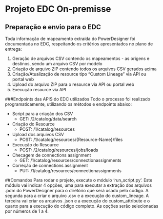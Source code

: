 # **Projeto EDC On-premisse**



## Preparação e envio para o EDC
Toda informação de mapeamento extraída do PowerDesigner foi documentada no EDC, respeitando os critérios apresentados no plano de entrega:
1. Geração de arquivos CSV contendo os mapeamentos - as origens e destinos, sendo um arquivo CSV por modelo
2. Criação de arquivo ZIP contendo todos os arquivos CSV gerados acima
3. Criação/Atualização de resource tipo “Custom Lineage” via API ou portal web
4. Upload do arquivo ZIP para o resource via API ou portal web
5. Execução resource via API

###Endpoints das APIS do EDC utilizados
Todo o processo foi realizado programaticamente, utilizando os métodos e endpoints abaixo:

- Script para a criação dos CSV
    * GET:		 /2/catalog/data/search
- Criação do Resource
    * POST:		/1/catalog/resources
- Upload dos arquivos CSV
    * POST:		/1/catalog/resources/{Resource-Name}/files
- Execução do Resource
    * POST:		/2/catalog/resources/jobs/loads
- Checagem de connections assignment
    * GET:		/1/catalog/resources/connectionassignments
- Correção de connections assignment
    * PUT:		/1/catalog/resources/connectionassignments

##Comandos
Para rodar o projeto, execute o módulo ‘run_script.py’. Este módulo vai indicar 4 opções, uma para executar a extração dos arquivos .pdm do PowerDesigner para o diretório que será usado pelo código. A segunda para a criar o arquivo .csv e a execução do custom_lineage. A terceira vai criar os arquivos .json e a execução do custom_attribute e o quarto para a execução do código completo. As opções serão selecionadas por números de 1 a 4.